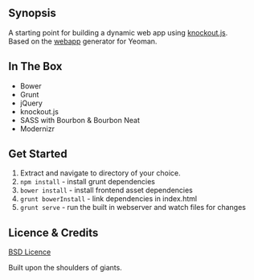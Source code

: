 ## Synopsis

A starting point for building a dynamic web app using [knockout.js](http://knockoutjs.com).  
Based on the [webapp](https://github.com/yeoman/generator-webapp) generator for Yeoman.

## In The Box

- Bower
- Grunt  
- jQuery  
- knockout.js  
- SASS with Bourbon & Bourbon Neat  
- Modernizr

## Get Started

1. Extract and navigate to directory of your choice.
2. ``npm install`` - install grunt dependencies
3. `bower install` - install frontend asset dependencies
4. `grunt bowerInstall` - link dependencies in index.html
5. `grunt serve` - run the built in webserver and watch files for changes


## Licence & Credits
[BSD Licence](http://opensource.org/licenses/bsd-license.php)

Built upon the shoulders of giants.